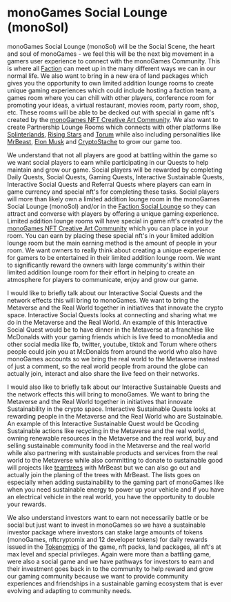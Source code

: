 <h1>monoGames Social Lounge (monoSol)</h1>
<p>
monoGames Social Lounge (monoSol) will be the Social Scene, the heart and soul of monoGames - we feel this will be the next big movement in a gamers user experience to connect with the monoGames Community. This is where all <a href="https://github.com/369gtech/Factions">Faction</a> can meet up in the many different ways we can in our normal life. We also want to bring in a new era of land packages which gives you the opportunity to own limited addition lounge rooms to create unique gaming experiences which could include hosting a faction team, a games room where you can chill with other players, conference room for promoting your ideas, a virtual restaurant, movies room, party room, shop, etc. These rooms will be able to be decked out with special in game nft's created by the <a href="https://github.com/369gtech/monoGames-NFT-Creative-Art-Community">monoGames NFT Creative Art Community</a>. We also want to create Partnership Lounge Rooms which connects with other platforms like <a href="https://splinterlands.com/">Splinterlands</a>, <a href="https://www.risingstargame.com/">Rising Stars</a> and <a href="https://www.torum.com/">Torum</a> while also including personalities like <a href="https://twitter.com/MrBeast">MrBeast</a>, <a href="https://twitter.com/elonmusk">Elon Musk</a> and <a href="https://twitter.com/CryptoStache">CryptoStache</a> to grow our game too.

We understand that not all players are good at battling within the game so we want social players to earn while participating in our Quests to help maintain and grow our game. Social players will be rewarded by completing Daily Quests, Social Quests, Gaming Quests, Interactive Sustainable Quests, Interactive Social Quests and Referral Quests where players can earn in game currency and special nft's for completing these tasks. Social players will more than likely own a limited addition lounge room in the monoGames Social Lounge (monoSol) and/or in the <a href="https://github.com/369gtech/Faction-Social-Lounges">Faction Social Lounge</a> so they can attract and converse with players by offering a unique gaming experience. Limited addition lounge rooms will have special in game nft's created by the <a href="https://github.com/369gtech/monoGames-NFT-Creative-Art-Community">monoGames NFT Creative Art Community</a> which you can place in your room. You can earn by placing these special nft's in your limited addition lounge room but the main earning method is the amount of people in your room. We want owners to really think about creating a unique experience for gamers to be entertained in their limited addition lounge room. We want to significantly reward the owners with large community's within their limited addition lounge room for their effort in helping to create an atmosphere for players to communicate, enjoy and grow our game.

I would like to briefly talk about our Interactive Social Quests and the network effects this will bring to monoGames. We want to bring the Metaverse and the Real World together in initiatives that innovate the crypto space. Interactive Social Quests looks at connecting and sharing what we do in the Metaverse and the Real World. An example of this Interactive Social Quest would be to have dinner in the Metaverse at a franchise like McDonalds with your gaming friends which is live feed to monoMedia and other social media like fb, twitter, youtube, tiktok and Torum where others people could join you at McDonalds from around the world who also have monoGames accounts so we bring the real world to the Metaverse instead of just a comment, so the real world people from around the globe can actually join, interact and also share the live feed on their networks. 

I would also like to briefly talk about our Interactive Sustainable Quests and the network effects this will bring to monoGames. We want to bring the Metaverse and the Real World together in initiatives that innovate Sustainability in the crypto space. Interactive Sustainable Quests looks at rewarding people in the Metaverse and the Real World who are Sustainable. An example of this Interactive Sustainable Quest would be Qcoding Sustainable actions like recycling in the Metaverse and the real world, owning renewable resources in the Metaverse and the real world, buy and selling sustainable community food in the Metaverse and the real world while also partnering with sustainable products and services from the real world to the Metaverse while also committing to donate to sustainable good will projects like <a href="https://teamtrees.org/">teamtrees</a> with MrBeast but we can also go out and actually join the planing of the trees with MrBeast. The lists goes on especially when adding sustainability to the gaming part of monoGames like when you need sustainable energy to power up your vehicle and if you have an electrical vehicle in the real world, you have the opportunity to double your rewards.

We also understand investors want to earn not necessarily battle or be social but just want to invest in monoGames so we have a sustainable investor package where investors can stake large amounts of tokens (monoGames, nftcryptomix and 12 developer tokens) for daily rewards issued in the <a href="https://github.com/369gtech/Tokenomics">Tokenomics</a> of the game, nft packs, land packages, all nft's at max level and special privileges. Again were more than a battling game, were also a social game and we have pathways for investors to earn and their investment goes back in to the community to help reward and grow our gaming community because we want to provide community experiences and friendships in a sustainable gaming ecosystem that is ever evolving and adapting to community needs.
</p>

